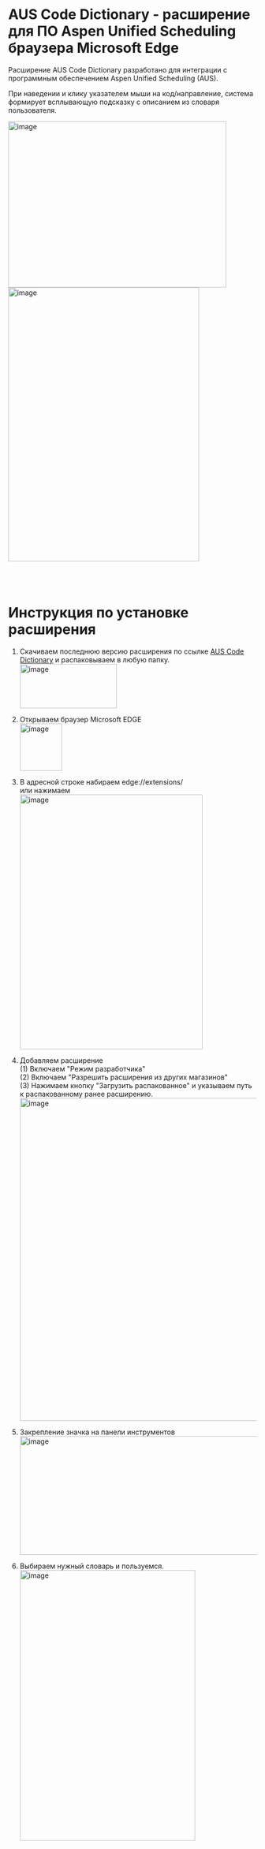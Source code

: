 <h1>AUS Code Dictionary - расширение для ПО Aspen Unified Scheduling браузера Microsoft Edge</h1>

Расширение AUS Code Dictionary разработано для интеграции с программным обеспечением Aspen Unified Scheduling (AUS).

При наведении и клику указателем мыши на код/направление, система формирует всплывающую подсказку с описанием из словаря пользователя.

<img width="442" height="337" alt="image" src="https://github.com/user-attachments/assets/b218b7d3-d2f1-4f4e-8688-c349e2ec695e" />
<img width="387" height="556" alt="image" src="https://github.com/user-attachments/assets/12c97427-5798-46d2-a6dc-30c403d3001c" />

<br><br>
<H1>Инструкция по установке расширения</H1>



1. Скачиваем последнюю версию расширения по ссылке <a href='https://github.com/alex31kv/AUS-Code-Dictionary/releases/latest'>AUS Code Dictionary</a> и распаковываем в любую папку.
    <br> <img width="196" height="90" alt="image" src="https://github.com/user-attachments/assets/b54829f8-b1e2-4278-9c6b-79d147ec28a7" />
2. Открываем браузер Microsoft EDGE
   <br> <img width="85" height="96" alt="image" src="https://github.com/user-attachments/assets/8777d2ed-f5e6-46ae-984d-3cdd650f9fc6" />
3. В адресной строке набираем edge://extensions/
    <br> или нажимаем
    <br> <img width="370" height="517" alt="image" src="https://github.com/user-attachments/assets/3109e20b-7e73-4805-a638-7f037e99461d" />

4. Добавляем расширение
   <br>
   (1) Включаем "Режим разработчика"
   <br>
   (2) Включаем "Разрешить расширения из других магазинов"
   <br>
   (3) Нажимаем кнопку "Загрузить распакованное" и указываем путь к распакованному ранее расширению.
   <br> <img width="1225" height="655" alt="image" src="https://github.com/user-attachments/assets/90e9ebf9-96e1-4221-857d-bbc8ee51ddc5" />
5. Закрепление значка на панели инструментов
   <br> <img width="521" height="241" alt="image" src="https://github.com/user-attachments/assets/08df79d3-66e2-40c2-a5b5-e91aa15a203a" />

6. Выбираем нужный словарь и пользуемся.
   <br> <img width="355" height="549" alt="image" src="https://github.com/user-attachments/assets/67148f9b-a3ee-4e8d-ab65-e6ac3e058189" />


